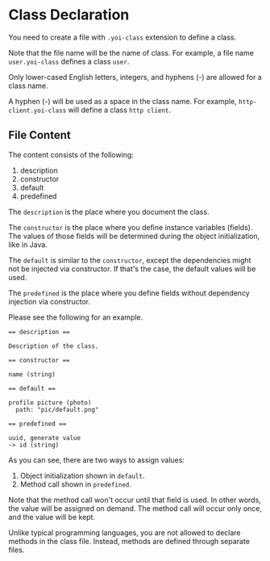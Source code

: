 # Class Declaration

You need to create a file with `.yoi-class` extension to define a class.

Note that the file name will be the name of class.
For example, a file name `user.yoi-class` defines a class `user`.

Only lower-cased English letters, integers, and hyphens (-) are allowed for a class name.

A hyphen (-) will be used as a space in the class name.
For example, `http-client.yoi-class` will define a class `http client`.

## File Content

The content consists of the following:
1. description
2. constructor
3. default
4. predefined

The `description` is the place where you document the class.

The `constructor` is the place where you define instance variables (fields).
The values of those fields will be determined during the object initialization, like in Java.

The `default` is similar to the `constructor`, except the dependencies might not be injected via constructor.
If that's the case, the default values will be used.

The `predefined` is the place where you define fields without dependency injection via constructor.

Please see the following for an example.

```yoi
== description ==

Description of the class.

== constructor ==

name (string)

== default ==

profile picture (photo)
  path: "pic/default.png"

== predefined ==

uuid, generate value
-> id (string)

```

As you can see, there are two ways to assign values:
1. Object initialization shown in `default`.
2. Method call shown in `predefined`.

Note that the method call won't occur until that field is used.
In other words, the value will be assigned on demand.
The method call will occur only once, and the value will be kept.

Unlike typical programming languages, you are not allowed to declare methods in the class file.
Instead, methods are defined through separate files.
